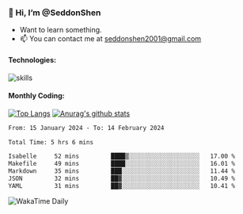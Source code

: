 ### 👋 Hi, I’m @SeddonShen
- Want to learn something.
- 📫 You can contact me at seddonshen2001@gmail.com

#### Technologies:

![skills](https://skillicons.dev/icons?i=scala,js,html,css,bootstrap,jquery,c,cpp,cloudflare,django,docker,flask,git,github,githubactions,linux,latex,mysql,nodejs,ps,php,pr,py,raspberrypi,redis,unreal,v,vscode,vue,bash)

#### Monthly Coding:
[![Top Langs](https://github-readme-stats.vercel.app/api/top-langs?username=seddonshen&show_icons=true&locale=en&layout=compact&hide=html&langs_count=8)](https://github.com/SeddonShen/)
[![Anurag's github stats](https://github-readme-stats.vercel.app/api?username=SeddonShen&count_private=true&show_icons=true)](https://github.com/anuraghazra/github-readme-stats)
<!--START_SECTION:waka-->

```txt
From: 15 January 2024 - To: 14 February 2024

Total Time: 5 hrs 6 mins

Isabelle     52 mins         ████▒░░░░░░░░░░░░░░░░░░░░   17.00 %
Makefile     49 mins         ████░░░░░░░░░░░░░░░░░░░░░   16.01 %
Markdown     35 mins         ███░░░░░░░░░░░░░░░░░░░░░░   11.44 %
JSON         32 mins         ██▓░░░░░░░░░░░░░░░░░░░░░░   10.49 %
YAML         31 mins         ██▓░░░░░░░░░░░░░░░░░░░░░░   10.41 %
```

<!--END_SECTION:waka-->

![WakaTime Daily](https://wakatime.com/share/@seddon2001/61a7e342-5f12-4fea-bf92-1fac161e97d6.svg)
<!---
SeddonShen/SeddonShen is a ✨ special ✨ repository because its `README.md` (this file) appears on your GitHub profile.
You can click the Preview link to take a look at your changes.
--->
